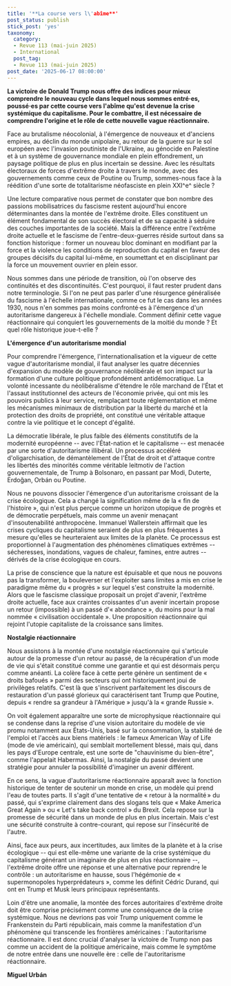 ```yaml
---
title: '**La course vers l\'abîme**'
post_status: publish
stick_post: 'yes'
taxonomy:
  category:
  - Revue 113 (mai-juin 2025)
  - International
  post_tag:
  - Revue 113 (mai-juin 2025)
post_date: '2025-06-17 08:00:00'
---
```


**La victoire de Donald Trump nous offre des indices pour mieux comprendre le nouveau cycle dans lequel nous sommes entré·es, poussé·es par cette course vers l'abîme qu'est devenue la crise systémique du capitalisme. Pour le combattre, il est nécessaire de comprendre l'origine et le rôle de cette nouvelle vague réactionnaire.**

Face au brutalisme néocolonial, à l'émergence de nouveaux et d'anciens empires, au déclin du monde unipolaire, au retour de la guerre sur le sol européen avec l'invasion poutiniste de l'Ukraine, au génocide en Palestine et à un système de gouvernance mondiale en plein effondrement, un paysage politique de plus en plus incertain se dessine. Avec les résultats électoraux de forces d'extrême droite à travers le monde, avec des gouvernements comme ceux de Poutine ou Trump, sommes-nous face à la réédition d'une sorte de totalitarisme néofasciste en plein XXI^e^ siècle ?

Une lecture comparative nous permet de constater que bon nombre des passions mobilisatrices du fascisme restent aujourd'hui encore déterminantes dans la montée de l'extrême droite. Elles constituent un élément fondamental de son succès électoral et de sa capacité à séduire des couches importantes de la société. Mais la différence entre l'extrême droite actuelle et le fascisme de l'entre-deux-guerres réside surtout dans sa fonction historique : former un nouveau bloc dominant en modifiant par la force et la violence les conditions de reproduction du capital en faveur des groupes décisifs du capital lui-même, en soumettant et en disciplinant par la force un mouvement ouvrier en plein essor.

Nous sommes dans une période de transition, où l'on observe des continuités et des discontinuités. C'est pourquoi, il faut rester prudent dans notre terminologie. Si l'on ne peut pas parler d'une résurgence généralisée du fascisme à l'échelle internationale, comme ce fut le cas dans les années 1930, nous n'en sommes pas moins confronté·es à l'émergence d'un autoritarisme dangereux à l'échelle mondiale. Comment définir cette vague réactionnaire qui conquiert les gouvernements de la moitié du monde ? Et quel rôle historique joue-t-elle ?

**L'émergence d'un autoritarisme mondial**

Pour comprendre l'émergence, l'internationalisation et la vigueur de cette vague d'autoritarisme mondial, il faut analyser les quatre décennies d'expansion du modèle de gouvernance néolibérale et son impact sur la formation d'une culture politique profondément antidémocratique. La volonté incessante du néolibéralisme d'étendre le rôle marchand de l'État et l'assaut institutionnel des acteurs de l'économie privée, qui ont mis les pouvoirs publics à leur service, remplaçant toute réglementation et même les mécanismes minimaux de distribution par la liberté du marché et la protection des droits de propriété, ont constitué une véritable attaque contre la vie politique et le concept d'égalité. 

La démocratie libérale, le plus faible des éléments constitutifs de la modernité européenne -- avec l'État-nation et le capitalisme -- est menacée par une sorte d'autoritarisme illibéral. Un processus accéléré d'oligarchisation, de démantèlement de l'État de droit et d'attaque contre les libertés des minorités comme véritable leitmotiv de l'action gouvernementale, de Trump à Bolsonaro, en passant par Modi, Duterte, Erdoğan, Orbán ou Poutine.

Nous ne pouvons dissocier l'émergence d'un autoritarisme croissant de la crise écologique. Cela a changé la signification même de la « fin de l'histoire », qui n'est plus perçue comme un horizon utopique de progrès et de démocratie perpétuels, mais comme un avenir menaçant d'insoutenabilité anthropocène. Immanuel Wallerstein affirmait que les crises cycliques du capitalisme seraient de plus en plus fréquentes à mesure qu'elles se heurteraient aux limites de la planète. Ce processus est proportionnel à l'augmentation des phénomènes climatiques extrêmes -- sécheresses, inondations, vagues de chaleur, famines, entre autres -- dérivés de la crise écologique en cours.

La prise de conscience que la nature est épuisable et que nous ne pouvons pas la transformer, la bouleverser et l'exploiter sans limites a mis en crise le paradigme même du « progrès » sur lequel s'est construite la modernité. Alors que le fascisme classique proposait un projet d'avenir, l'extrême droite actuelle, face aux craintes croissantes d'un avenir incertain propose un retour (impossible) à un passé d'« abondance », du moins pour la mal nommée « civilisation occidentale ». Une proposition réactionnaire qui rejoint l'utopie capitaliste de la croissance sans limites. 

**Nostalgie réactionnaire**

Nous assistons à la montée d'une nostalgie réactionnaire qui s'articule autour de la promesse d'un retour au passé, de la récupération d'un mode de vie qui s'était constitué comme une garantie et qui est désormais perçu comme anéanti. La colère face à cette perte génère un sentiment de « droits bafoués » parmi des secteurs qui ont historiquement joui de privilèges relatifs. C'est là que s'inscrivent parfaitement les discours de restauration d'un passé glorieux qui caractérisent tant Trump que Poutine, depuis « rendre sa grandeur à l'Amérique » jusqu'à la « grande Russie ». 

On voit également apparaître une sorte de microphysique réactionnaire qui se condense dans la reprise d'une vision autoritaire du modèle de vie promu notamment aux États-Unis, basé sur la consommation, la stabilité de l'emploi et l'accès aux biens matériels : le fameux American Way of Life (mode de vie américain), qui semblait mortellement blessé, mais qui, dans les pays d'Europe centrale, est une sorte de "chauvinisme du bien-être", comme l'appelait Habermas. Ainsi, la nostalgie du passé devient une stratégie pour annuler la possibilité d'imaginer un avenir différent.

En ce sens, la vague d'autoritarisme réactionnaire apparaît avec la fonction historique de tenter de soutenir un monde en crise, un modèle qui prend l'eau de toutes parts. Il s'agit d'une tentative de « retour à la normalité » du passé, qui s'exprime clairement dans des slogans tels que « Make America Great Again » ou « Let's take back control » du Brexit. Cela repose sur la promesse de sécurité dans un monde de plus en plus incertain. Mais c'est une sécurité construite à contre-courant, qui repose sur l'insécurité de l'autre.

Ainsi, face aux peurs, aux incertitudes, aux limites de la planète et à la crise écologique -- qui est elle-même une variante de la crise systémique du capitalisme générant un imaginaire de plus en plus réactionnaire --, l'extrême droite offre une réponse et une alternative pour reprendre le contrôle : un autoritarisme en hausse, sous l'hégémonie de « supermonopoles hyperprédateurs », comme les définit Cédric Durand, qui ont en Trump et Musk leurs principaux représentants.

Loin d'être une anomalie, la montée des forces autoritaires d'extrême droite doit être comprise précisément comme une conséquence de la crise systémique. Nous ne devrions pas voir Trump uniquement comme le Frankenstein du Parti républicain, mais comme la manifestation d'un phénomène qui transcende les frontières américaines : l'autoritarisme réactionnaire. Il est donc crucial d'analyser la victoire de Trump non pas comme un accident de la politique américaine, mais comme le symptôme de notre entrée dans une nouvelle ère : celle de l'autoritarisme réactionnaire.

**Miguel Urbán**